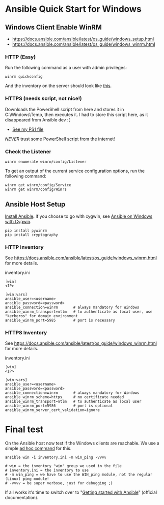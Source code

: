 # Ansible Quick Start for Windows

## Windows Client Enable WinRM

 * https://docs.ansible.com/ansible/latest/os_guide/windows_setup.html
 * https://docs.ansible.com/ansible/latest/os_guide/windows_winrm.html

### HTTP (Easy)
Run the following command as a user with admin privileges:
```
winrm quickconfig
```
And the inventory on the server should look like [this](#httpinventory).

### HTTPS (needs script, not nice!)
Downloads the PowerShell script from here and stores it in C:\Windows\Temp, then executes it. I had to store this script here, as it disappeared from Ansible dev :(

 * [See my PS1 file](SetupAnsibleWindowsClient.ps1)

*NEVER* trust some PowerShell script from the internet!

### Check the Listener
```
winrm enumerate winrm/config/Listener
```
To get an output of the current service configuration options, run the following command:
```
winrm get winrm/config/Service
winrm get winrm/config/Winrs
```

## Ansible Host Setup
[Install Ansible](https://docs.ansible.com/ansible/latest/installation_guide/index.html). If you choose to go with cygwin, see [Ansible on Windows with Cygwin](SetupAnsibleWindowsHost.md).
```
pip install pywinrm
pip install cryptography
```

### HTTP Inventory
See https://docs.ansible.com/ansible/latest/os_guide/windows_winrm.html for more details.

inventory.ini
```
[win]
<IP>

[win:vars]
ansible_user=<username>
ansible_password=<password>
ansible_connection=winrm       # always mandatory for Windows
ansible_winrm_transport=ntlm   # to authenticate as local user, use "kerberos" for domain environment
ansible_winrm_port=5985        # port is necessary
```

### HTTPS Inventory
See https://docs.ansible.com/ansible/latest/os_guide/windows_winrm.html for more details.

inventory.ini
```
[win]
<IP>

[win:vars]
ansible_user=<username>
ansible_password=<password>
ansible_connection=winrm       # always mandatory for Windows
ansible_winrm_scheme=https     # no certificate needed
ansible_winrm_transport=ntlm   # to authenticate as local user
ansible_winrm_port=5986        # port is optional
ansible_winrm_server_cert_validation=ignore
```

# Final test
On the Ansible host now test if the Windows clients are reachable. We use a simple [ad hoc command](https://docs.ansible.com/ansible/latest/command_guide/intro_adhoc.html) for this.
```
ansible win -i inventory.ini -m win_ping -vvvv

# win = the inventory "win" group we used in the file
# inventory.ini = the inventory to use
# -m win_ping = we have to use the WIN_ping module, not the regular (Linux) ping module!
# -vvvv = be super verbose, just for debugging ;)
```
If all works it's time to switch over to "[Getting started with Ansible](https://docs.ansible.com/ansible/latest/getting_started/index.html)" (official documentation).
